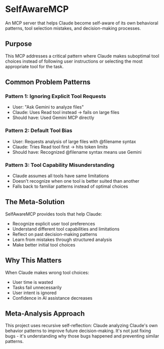 # SelfAwareMCP

An MCP server that helps Claude become self-aware of its own behavioral patterns, tool selection mistakes, and decision-making processes.

## Purpose

This MCP addresses a critical pattern where Claude makes suboptimal tool choices instead of following user instructions or selecting the most appropriate tool for the task.

## Common Problem Patterns

### Pattern 1: Ignoring Explicit Tool Requests
- User: "Ask Gemini to analyze files"
- Claude: Uses Read tool instead → fails on large files
- Should have: Used Gemini MCP directly

### Pattern 2: Default Tool Bias
- User: Requests analysis of large files with @filename syntax
- Claude: Tries Read tool first → hits token limits
- Should have: Recognized @filename syntax means use Gemini

### Pattern 3: Tool Capability Misunderstanding
- Claude assumes all tools have same limitations
- Doesn't recognize when one tool is better suited than another
- Falls back to familiar patterns instead of optimal choices

## The Meta-Solution

SelfAwareMCP provides tools that help Claude:
- Recognize explicit user tool preferences
- Understand different tool capabilities and limitations
- Reflect on past decision-making patterns
- Learn from mistakes through structured analysis
- Make better initial tool choices

## Why This Matters

When Claude makes wrong tool choices:
- User time is wasted
- Tasks fail unnecessarily 
- User intent is ignored
- Confidence in AI assistance decreases

## Meta-Analysis Approach

This project uses recursive self-reflection: Claude analyzing Claude's own behavior patterns to improve future decision-making. It's not just fixing bugs - it's understanding why those bugs happened and preventing similar patterns.
